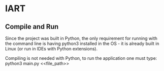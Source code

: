 # IART

## Compile and Run
 Since the project was built in Python, the only requirement for running with the command line is having python3 installed in the OS - it is already built in Linux (or run in IDEs with Python extensions).

 Compiling is not needed with Python, to run the application one must type: python3 main.py <<file_path>>
